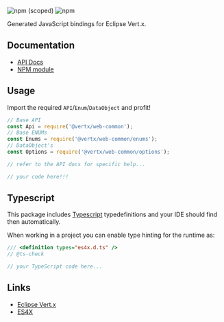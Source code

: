 ![npm (scoped)](https://img.shields.io/npm/v/@vertx/web-common.svg)
![npm](https://img.shields.io/npm/l/@vertx/web-common.svg)

Generated JavaScript bindings for Eclipse Vert.x.

## Documentation

* [API Docs](https://reactiverse.io/es4x/@vertx/web-common)
* [NPM module](https://www.npmjs.com/package/@vertx/web-common)

## Usage

Import the required `API`/`Enum`/`DataObject` and profit!

```js
// Base API
const Api = require('@vertx/web-common');
// Base ENUMs
const Enums = require('@vertx/web-common/enums');
// DataObject's
const Options = require('@vertx/web-common/options');

// refer to the API docs for specific help...

// your code here!!!

```

## Typescript

This package includes [Typescript](http://www.typescriptlang.org/) typedefinitions and your IDE should find then automatically.

When working in a project you can enable type hinting for the runtime as:

```js
/// <definition types="es4x.d.ts" />
// @ts-check

// your TypeScript code here...
```

## Links

* [Eclipse Vert.x](https://vertx.io)
* [ES4X](https://reactiverse.io/es4x)
